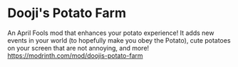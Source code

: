 # Dooji's Potato Farm
An April Fools mod that enhances your potato experience! It adds new events in your world (to hopefully make you obey the Potato), cute potatoes on your screen that are not annoying, and more!
https://modrinth.com/mod/doojis-potato-farm
